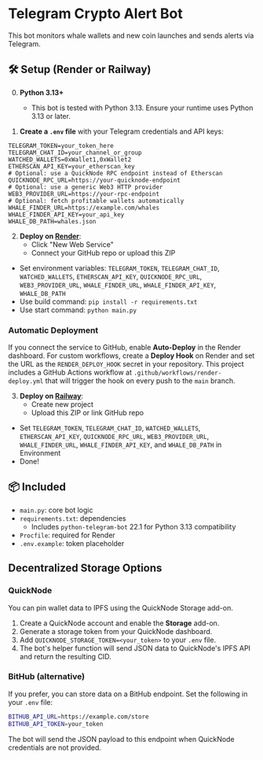 # Telegram Crypto Alert Bot

This bot monitors whale wallets and new coin launches and sends alerts via Telegram.

## 🛠 Setup (Render or Railway)

0. **Python 3.13+**
   - This bot is tested with Python 3.13. Ensure your runtime uses Python 3.13 or later.

1. **Create a `.env` file** with your Telegram credentials and API keys:

```
TELEGRAM_TOKEN=your_token_here
TELEGRAM_CHAT_ID=your_channel_or_group
WATCHED_WALLETS=0xWallet1,0xWallet2
ETHERSCAN_API_KEY=your_etherscan_key
# Optional: use a QuickNode RPC endpoint instead of Etherscan
QUICKNODE_RPC_URL=https://your-quicknode-endpoint
# Optional: use a generic Web3 HTTP provider
WEB3_PROVIDER_URL=https://your-rpc-endpoint
# Optional: fetch profitable wallets automatically
WHALE_FINDER_URL=https://example.com/whales
WHALE_FINDER_API_KEY=your_api_key
WHALE_DB_PATH=whales.json
```

2. **Deploy on [Render](https://render.com)**:
   - Click "New Web Service"
   - Connect your GitHub repo or upload this ZIP
  - Set environment variables: `TELEGRAM_TOKEN`, `TELEGRAM_CHAT_ID`, `WATCHED_WALLETS`, `ETHERSCAN_API_KEY`, `QUICKNODE_RPC_URL`, `WEB3_PROVIDER_URL`, `WHALE_FINDER_URL`, `WHALE_FINDER_API_KEY`, `WHALE_DB_PATH`
   - Use build command: `pip install -r requirements.txt`
   - Use start command: `python main.py`

### Automatic Deployment

If you connect the service to GitHub, enable **Auto-Deploy** in the Render
dashboard. For custom workflows, create a **Deploy Hook** on Render and set the
URL as the `RENDER_DEPLOY_HOOK` secret in your repository. This project includes
a GitHub Actions workflow at `.github/workflows/render-deploy.yml` that will
trigger the hook on every push to the `main` branch.

3. **Deploy on [Railway](https://railway.app)**:
   - Create new project
   - Upload this ZIP or link GitHub repo
  - Set `TELEGRAM_TOKEN`, `TELEGRAM_CHAT_ID`, `WATCHED_WALLETS`, `ETHERSCAN_API_KEY`, `QUICKNODE_RPC_URL`, `WEB3_PROVIDER_URL`, `WHALE_FINDER_URL`, `WHALE_FINDER_API_KEY`, and `WHALE_DB_PATH` in Environment
   - Done!

## 📦 Included

- `main.py`: core bot logic
- `requirements.txt`: dependencies
  - Includes `python-telegram-bot` 22.1 for Python 3.13 compatibility
- `Procfile`: required for Render
- `.env.example`: token placeholder

## Decentralized Storage Options

### QuickNode

You can pin wallet data to IPFS using the QuickNode Storage add-on.

1. Create a QuickNode account and enable the **Storage** add-on.
2. Generate a storage token from your QuickNode dashboard.
3. Add `QUICKNODE_STORAGE_TOKEN=<your_token>` to your `.env` file.
4. The bot's helper function will send JSON data to QuickNode's IPFS API and
   return the resulting CID.

### BitHub (alternative)

If you prefer, you can store data on a BitHub endpoint. Set the following in
your `.env` file:

```bash
BITHUB_API_URL=https://example.com/store
BITHUB_API_TOKEN=your_token
```

The bot will send the JSON payload to this endpoint when QuickNode credentials
are not provided.


